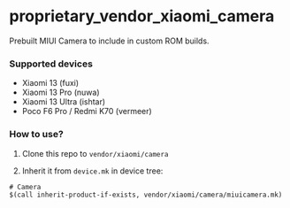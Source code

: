 # proprietary_vendor_xiaomi_camera

Prebuilt MIUI Camera to include in custom ROM builds.

### Supported devices
* Xiaomi 13 (fuxi)
* Xiaomi 13 Pro (nuwa)
* Xiaomi 13 Ultra (ishtar)
* Poco F6 Pro / Redmi K70 (vermeer)

### How to use?

1. Clone this repo to `vendor/xiaomi/camera`

2. Inherit it from `device.mk` in device tree:

```
# Camera
$(call inherit-product-if-exists, vendor/xiaomi/camera/miuicamera.mk)
```

